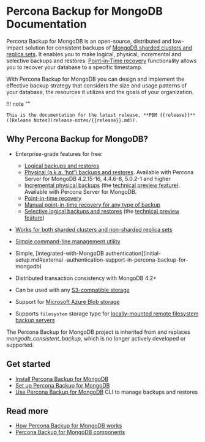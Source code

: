 # Percona Backup for MongoDB Documentation


Percona Backup for MongoDB is an open-source, distributed and low-impact solution for consistent backups of [MongoDB sharded clusters and replica sets](deployments.md). It enables you to make logical, physical, incremental and selective backups and restores. [Point-in-Time recovery](usage/point-in-time-recovery.md) functionality allows you to recover your database to a specific timestamp. 

With Percona Backup for MongoDB you can  design and implement the effective backup strategy that considers the size and usage patterns of your database, the resources it utilizes and the goals of your organization. 


!!! note ""

    This is the documentation for the latest release, **PBM {{release}}** ([Release Notes](release-notes/{{release}}.md)).

## Why Percona Backup for MongoDB?

* Enterprise-grade features for free: 

    * [Logical backups and restores](details/logical.md)
    * [Physical (a.k.a. ‘hot’) backups and restores](details/physical.md). Available with Percona Server for MongoDB 4.2.15-16, 4.4.6-8, 5.0.2-1 and higher
    * [Incremental physical backups](usage/incremental-backup.md) (the [technical preview feature](reference/glossary.md#technical-preview-feature)). Available with Percona Server for MongoDB.
    * [Point-in-time recovery](usage/point-in-time-recovery.md)
    * [Manual point-in-time recovery for any type of backup](usage/oplog-replay.md)
    * [Selective logical backups and restores](usage/selective-backup.md) (the [technical preview feature](reference/glossary.md#technical-preview-feature))

* [Works for both sharded clusters and non-sharded replica sets](deployments.md)
* [Simple command-line management utility](reference/pbm-commands.md)
* Simple, [integrated-with-MongoDB authentication](initial-setup.md#external -authentication-support-in-percona-backup-for-mongodb)
* Distributed transaction consistency with MongoDB 4.2+
* Can be used with any [S3-compatible storage](details/storage-configuration.md#s3-compatible-storage)
* Support for [Microsoft Azure Blob storage](details/storage-configuration.md#microsoft-azure-blob-storage)
* Supports `filesystem` storage type for [locally-mounted remote filesystem backup servers](details/storage-configuration.md#remote-filesystem-server-storage)


The Percona Backup for MongoDB project is inherited from and replaces *mongodb_consistent_backup*, which is no longer actively developed or supported.

## Get started

* [Install Percona Backup for MongoDB](installation.md)
* [Set up Percona Backup for MongoDB](initial-setup.md)
* [Use Percona Backup for MongoDB](reference/pbm-commands.md) CLI to manage backups and restores

## Read more

* [How Percona Backup for MongoDB works](intro.md)
* [Percona Backup for MongoDB components](pbm-components.md)



[^1]: Tech Preview Features are not yet ready for enterprise use and are not included in support via SLA. They are included in this release so that users can provide feedback prior to the full release of the feature in a future GA release (or removal of the feature if it is deemed not useful). This functionality can change (APIs, CLIs, etc.) from tech preview to GA.
